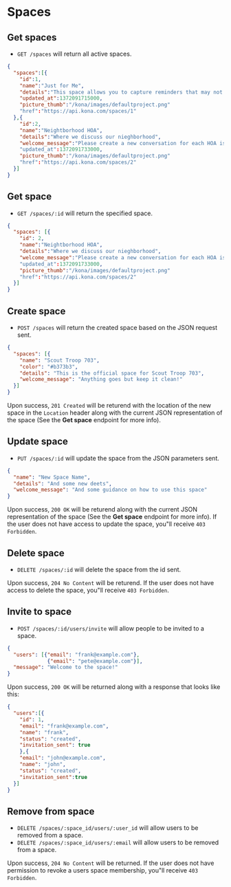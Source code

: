 Spaces
========

Get spaces
------------

* `GET /spaces` will return all active spaces.

```json
{
  "spaces":[{
    "id":1,
    "name":"Just for Me",
    "details":"This space allows you to capture reminders that may not fit neatly into a space of their own. For example: "Remember the dry cleaning", "Schedule my dentist appointment", or "Need to buy a gift for the birthday party Brian is attending".",
    "updated_at":1372091715000,
    "picture_thumb":"/kona/images/defaultproject.png"
    "href":"https://api.kona.com/spaces/1"
  },{
    "id":2,
    "name":"Neightborhood HOA",
    "details":"Where we discuss our nieghborhood",
    "welcome_message":"Please create a new conversation for each HOA issue to be discussed."
    "updated_at":1372091733000,
    "picture_thumb":"/kona/images/defaultproject.png"
    "href":"https://api.kona.com/spaces/2"
  }]
}
```

Get space
-----------

* `GET /spaces/:id` will return the specified space.

```json
{
  "spaces": [{
    "id": 2,
    "name":"Neightborhood HOA",
    "details":"Where we discuss our nieghborhood",
    "welcome_message":"Please create a new conversation for each HOA issue to be discussed."
    "updated_at":1372091733000,
    "picture_thumb":"/kona/images/defaultproject.png"
    "href":"https://api.kona.com/spaces/2"
  }]
}
```

Create space
-----------

* `POST /spaces` will return the created space based on the JSON request sent.

```json
{
  "spaces": [{
    "name": "Scout Troop 703",
    "color": "#b373b3",
    "details": "This is the official space for Scout Troop 703",
    "welcome_message": "Anything goes but keep it clean!"
  }]
}
```

Upon success, `201 Created` will be returend with the location of the new space in the `Location` header along with the current JSON representation of the space (See the **Get space** endpoint for more info).


Update space
---------------

* `PUT /spaces/:id` will update the space from the JSON parameters sent.

```json
{
  "name": "New Space Name",
  "details": "And some new deets",
  "welcome_message": "And some guidance on how to use this space"
}
```

Upon success, `200 OK` will be returend along with the current JSON representation of the space (See the **Get space** endpoint for more info). If the user does not have access to update the space, you"ll receive `403 Forbidden`.


Delete space
---------------

* `DELETE /spaces/:id` will delete the space from the id sent.

Upon success, `204 No Content` will be returend. If the user does not have access to delete the space, you"ll receive `403 Forbidden`.


Invite to space
---------------

* `POST /spaces/:id/users/invite` will allow people to be invited to a space.

```json
{
  "users": [{"email": "frank@example.com"},
             {"email": "pete@example.com"}],
  "message": "Welcome to the space!"
}
```

Upon success, `200 OK` will be returned along with a response that looks like this:

```json
{
  "users":[{
    "id": 1,
    "email": "frank@example.com", 
    "name": "frank", 
    "status": "created", 
    "invitation_sent": true
    },{
    "email": "john@example.com", 
    "name": "john", 
    "status": "created", 
    "invitation_sent":true
  }]
}
```

Remove from space
---------------

* `DELETE /spaces/:space_id/users/:user_id` will allow users to be removed from a space.
* `DELETE /spaces/:space_id/users/:email` will allow users to be removed from a space.


Upon success, `204 No Content` will be returned.  If the user does not have permission to revoke a users space membership, you"ll receive `403 Forbidden`.
